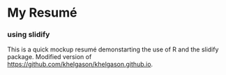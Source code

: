 # My Resumé
### using slidify

This is a quick mockup resumé demonstarting the use of R and the slidify package. Modified version of https://github.com/khelgason/khelgason.github.io.
